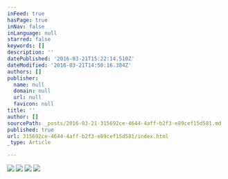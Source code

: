 ```yaml
---
inFeed: true
hasPage: true
inNav: false
inLanguage: null
starred: false
keywords: []
description: ''
datePublished: '2016-03-21T15:22:14.510Z'
dateModified: '2016-03-21T14:50:16.384Z'
authors: []
publisher:
  name: null
  domain: null
  url: null
  favicon: null
title: ''
author: []
sourcePath: _posts/2016-03-21-315692ce-4644-4aff-b2f3-e89cef15d581.md
published: true
url: 315692ce-4644-4aff-b2f3-e89cef15d581/index.html
_type: Article

---
```

![](https://the-grid-user-content.s3-us-west-2.amazonaws.com/8302b604-57af-409f-be73-baf25c6f2e0c.jpg)
![](https://the-grid-user-content.s3-us-west-2.amazonaws.com/d05e0525-dcf9-47ec-9dfb-c0afa214eeef.jpg)
![](https://the-grid-user-content.s3-us-west-2.amazonaws.com/7c675ef9-b030-4326-84e2-5da6672e9585.jpg)
![](https://the-grid-user-content.s3-us-west-2.amazonaws.com/577f73c9-50af-444b-8861-07f22978022e.jpg)